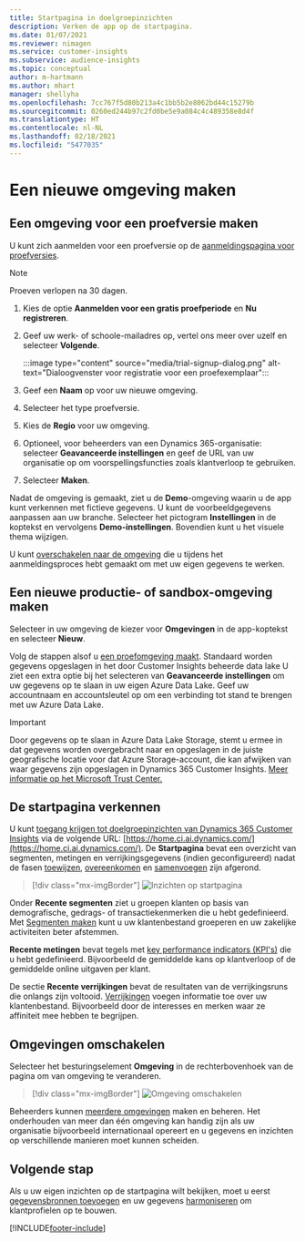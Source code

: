 ```yaml
---
title: Startpagina in doelgroepinzichten
description: Verken de app op de startpagina.
ms.date: 01/07/2021
ms.reviewer: nimagen
ms.service: customer-insights
ms.subservice: audience-insights
ms.topic: conceptual
author: m-hartmann
ms.author: mhart
manager: shellyha
ms.openlocfilehash: 7cc767f5d80b213a4c1bb5b2e8062bd44c15279b
ms.sourcegitcommit: 0260ed244b97c2fd0be5e9a084c4c489358e8d4f
ms.translationtype: HT
ms.contentlocale: nl-NL
ms.lasthandoff: 02/18/2021
ms.locfileid: "5477035"
---
```

# <a name="create-a-new-environment"></a>Een nieuwe omgeving maken

## <a name="create-a-trial-environment"></a>Een omgeving voor een proefversie maken

U kunt zich aanmelden voor een proefversie op de [aanmeldingspagina voor proefversies](https://dynamics.microsoft.com/get-started/free-trial/?appname=customerinsights). 

> [!NOTE]
> Proeven verlopen na 30 dagen.

1. Kies de optie **Aanmelden voor een gratis proefperiode** en **Nu registreren**.

1. Geef uw werk- of schoole-mailadres op, vertel ons meer over uzelf en selecteer **Volgende**.

   :::image type="content" source="media/trial-signup-dialog.png" alt-text="Dialoogvenster voor registratie voor een proefexemplaar":::

1. Geef een **Naam** op voor uw nieuwe omgeving. 

1. Selecteer het type proefversie.

1. Kies de **Regio** voor uw omgeving.

1. Optioneel, voor beheerders van een Dynamics 365-organisatie: selecteer **Geavanceerde instellingen** en geef de URL van uw organisatie op om voorspellingsfuncties zoals klantverloop te gebruiken.

1. Selecteer **Maken**. 

Nadat de omgeving is gemaakt, ziet u de **Demo**-omgeving waarin u de app kunt verkennen met fictieve gegevens. U kunt de voorbeeldgegevens aanpassen aan uw branche. Selecteer het pictogram **Instellingen** in de koptekst en vervolgens **Demo-instellingen**. Bovendien kunt u het visuele thema wijzigen. 

U kunt [overschakelen naar de omgeving](#switch-environments) die u tijdens het aanmeldingsproces hebt gemaakt om met uw eigen gegevens te werken.

## <a name="create-a-new-production-or-sandbox-environment"></a>Een nieuwe productie- of sandbox-omgeving maken

Selecteer in uw omgeving de kiezer voor **Omgevingen** in de app-koptekst en selecteer **Nieuw**​.

Volg de stappen alsof u [een proefomgeving maakt](#create-a-trial-environment). Standaard worden gegevens opgeslagen in het door Customer Insights beheerde data lake U ziet een extra optie bij het selecteren van **Geavanceerde instellingen** om uw gegevens op te slaan in uw eigen Azure Data Lake. Geef uw accountnaam en accountsleutel op om een verbinding tot stand te brengen met uw Azure Data Lake. 

> [!IMPORTANT]
> Door gegevens op te slaan in Azure Data Lake Storage, stemt u ermee in dat gegevens worden overgebracht naar en opgeslagen in de juiste geografische locatie voor dat Azure Storage-account, die kan afwijken van waar gegevens zijn opgeslagen in Dynamics 365 Customer Insights. [Meer informatie op het Microsoft Trust Center.](https://www.microsoft.com/trust-center)

## <a name="explore-the-home-page"></a>De startpagina verkennen

U kunt [toegang krijgen tot doelgroepinzichten van Dynamics 365 Customer Insights](https://home.ci.ai.dynamics.com/) via de volgende URL: [https://home.ci.ai.dynamics.com/](https://home.ci.ai.dynamics.com/)​.
De **Startpagina** bevat een overzicht van segmenten, metingen en verrijkingsgegevens (indien geconfigureerd) nadat de fasen [toewijzen](map-entities.md), [overeenkomen](match-entities.md) en [samenvoegen](merge-entities.md) zijn afgerond.

> [!div class="mx-imgBorder"] 
> ![Inzichten op startpagina](media/home-page-insights.png "Inzichten op startpagina")

Onder **Recente segmenten** ziet u groepen klanten op basis van demografische, gedrags- of transactiekenmerken die u hebt gedefinieerd. Met [Segmenten maken](segments.md) kunt u uw klantenbestand groeperen en uw zakelijke activiteiten beter afstemmen.

**Recente metingen** bevat tegels met [key performance indicators (KPI's)](measures.md) die u hebt gedefinieerd. Bijvoorbeeld de gemiddelde kans op klantverloop of de gemiddelde online uitgaven per klant.

De sectie **Recente verrijkingen** bevat de resultaten van de verrijkingsruns die onlangs zijn voltooid. [Verrijkingen](enrichment-hub.md) voegen informatie toe over uw klantenbestand. Bijvoorbeeld door de interesses en merken waar ze affiniteit mee hebben te begrijpen.

## <a name="switch-environments"></a>Omgevingen omschakelen

Selecteer het besturingselement **Omgeving** in de rechterbovenhoek van de pagina om van omgeving te veranderen.

> [!div class="mx-imgBorder"] 
> ![Omgeving omschakelen](media/home-page-environment-switcher.png "Omgeving omschakelen")

Beheerders kunnen [meerdere omgevingen](manage-environments.md) maken en beheren. Het onderhouden van meer dan één omgeving kan handig zijn als uw organisatie bijvoorbeeld internationaal opereert en u gegevens en inzichten op verschillende manieren moet kunnen scheiden.

## <a name="next-step"></a>Volgende stap

Als u uw eigen inzichten op de startpagina wilt bekijken, moet u eerst [gegevensbronnen toevoegen](data-sources.md) en uw gegevens [harmoniseren](data-unification.md) om klantprofielen op te bouwen.


[!INCLUDE[footer-include](../includes/footer-banner.md)]